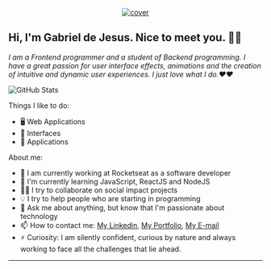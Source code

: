 <p align="center">
  <a href="https://www.gabrieldesenvolvedor.com/">
    <img src="https://i.ibb.co/x1h99Ws/cover.png" alt="cover" title="Gabriel de Jesus" border="0">
  </a>
</p>

## Hi, I'm Gabriel de Jesus. Nice to meet you. 👋🏾

*I am a Frontend programmer and a student of Backend programming. I have a great passion for user interface effects, animations and the creation of intuitive and dynamic user experiences. I just love what I do.❤️❤️*

![GitHub Stats](https://github-readme-stats.anuraghazra1.vercel.app/api?username=gabrieldejesus&show_icons=true&hide_border=true)

Things I like to do:

- 🖥 Web Applications
- 🎨 Interfaces
- 📱 Applications

About me:

- 🔭 I am currently working at Rocketseat as a software developer
- 🌱 I'm currently learning JavaScript, ReactJS and NodeJS
- ✊🏽 I try to collaborate on social impact projects
- 💡 I try to help people who are starting in programming
- 💬 Ask me about anything, but know that I'm passionate about technology
- 📫 How to contact me: [My Linkedin](https://www.linkedin.com/in/gabrieldejesuss), [My Portfolio](https://www.gabrieldesenvolvedor.com), [My E-mail](devgabrieldejesus@gmail.com)
- ⚡ Curiosity: I am silently confident, curious by nature and always working to face all the challenges that lie ahead.

---
